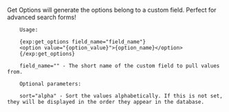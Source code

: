 Get Options will generate the options belong to a custom field. Perfect for advanced search forms!
		
		Usage:
		
		{exp:get_options field_name="field_name"}
		<option value="{option_value}">{option_name}</option>
		{/exp:get_options}
		
		field_name="" - The short name of the custom field to pull values from.
		
		Optional parameters:
				
		sort="alpha" - Sort the values alphabetically. If this is not set, they will be displayed in the order they appear in the database.
				